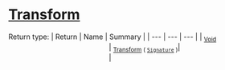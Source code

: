 # [Transform](./ImageGenerator-100663679.md)


Return type:
| Return | Name | Summary | 
| --- | --- | --- | 
| <sub>[Void](https://docs.microsoft.com/en-us/dotnet/api/System.Void)</sub><img width=200/>| <sub>[Transform](./ImageGenerator-100663679.md) ( [`Signature`](./../../Signature.md) )</sub>| <sub></sub><img width=200/>| <br>


